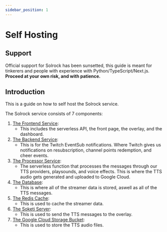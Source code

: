 ```yaml
---
sidebar_position: 1
---
```


# Self Hosting

## Support

Official support for Solrock has been sunsetted, this guide is meant for tinkerers and people with experience with Python/TypeScript/Next.js. **Proceed at your own risk,
and with patience.**

## Introduction

This is a guide on how to self host the Solrock service.

The Solrock service consists of 7 components:

1. [The Frontend Service](./production-setup/frontend-setup):
    - This includes the serverless API, the front page, the overlay, and the dashboard.
1. [The Backend Service](./production-setup/backend-setup):
    - This is for the Twitch EventSub notifications. Where Twitch gives us notifications on resubscription, channel points redemption, and cheer events.
1. [The Processor Service](./production-setup/processor-setup):
    - The serverless function that processes the messages through our TTS providers, playsounds, and voice effects. This is where the TTS audio gets generated and
      uploaded to Google Cloud.
1. [The Database](./production-setup/database-setup):
    - This is where all of the streamer data is stored, aswell as all of the TTS messages.
1. [The Redis Cache](./production-setup/database-setup#redis):
    - This is used to cache the streamer data.
1. [The Soketi Server](./production-setup/soketi-setup):
    - This is used to send the TTS messages to the overlay.
1. [The Google Cloud Storage Bucket](./production-setup/processor-setup):
    - This is used to store the TTS audio files.
